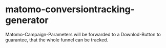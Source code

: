 # matomo-conversiontracking-generator
Matomo-Campaign-Parameters will be forwarded to a Downlod-Button to guarantee, that the whole funnel can be tracked.

